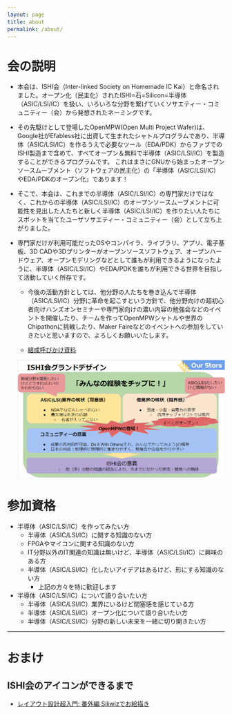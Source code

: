 ```yaml
---
layout: page
title: about
permalink: /about/
---
```


# 会の説明
* 本会は、ISHI会（Inter-linked Society on Homemade IC Kai）と命名されました。オープン化（民主化）されたISHI=石=Silicon=半導体（ASIC/LSI/IC）を扱い、いろいろな分野を繋げていくソサエティー・コミュニティー（会）から発想されたネーミングです。
* その先駆けとして登場したOpenMPW(Open Multi Project Wafer)は、Google社がEfabless社に出資して生まれたシャトルプログラムであり、半導体（ASIC/LSI/IC）を作るうえで必要なツール（EDA/PDK）からファブでのISHI製造まで含めて、すべてオープン＆無料で半導体（ASIC/LSI/IC）を製造することができるプログラムです。
これはまさにGNUから始まったオープンソースムーブメント（ソフトウェアの民主化）の「半導体（ASIC/LSI/IC）やEDA/PDKのオープン化」であります！
* そこで、本会は、これまでの半導体（ASIC/LSI/IC）の専門家だけではなく、これからの半導体（ASIC/LSI/IC）のオープンソースムーブメントに可能性を見出した人たちと新しく半導体（ASIC/LSI/IC）を作りたい人たちにスポットを当てたユーザソサエティー・コミュニティー（会）として立ち上がりました。
* 専門家だけが利用可能だったOSやコンパイラ、ライブラリ、アプリ、電子基板、3D CADや3Dプリンターがオープンソースソフトウェア、オープンハードウェア、オープンモデリングなどとして誰もが利用できるようになったように、半導体（ASIC/LSI/IC）やEDA/PDKを誰もが利用できる世界を目指して活動していく所存です。
    * 今後の活動方針としては、他分野の人たちを巻き込んで半導体（ASIC/LSI/IC）分野に革命を起こすという方針で、他分野向けの超初心者向けハンズオンセミナーや専門家向けの濃い内容の勉強会などのイベントを開催したり、チームを作ってOpenMPWシャトルや世界のChipathonに挑戦したり、Maker Faireなどのイベントへの参加をしていきたいと思いますので、よろしくお願いいたします。

     * [結成呼びかけ資料](https://docs.google.com/presentation/d/130FRFYiFgKC3VASkGGDYNaNjsFOrMhMc7CDHG81pCZQ/)

     ![ISHI会グランドデザイン](/assets/images/ishikai_granddesign_fig.png)

# 参加資格
* 半導体（ASIC/LSI/IC）を作ってみたい方
     * 半導体（ASIC/LSI/IC）に関する知識のない方
     * FPGAやマイコンに関する知識のない方
     * IT分野以外のIT関連の知識は無いけど、半導体（ASIC/LSI/IC）に興味のある方
     * 半導体（ASIC/LSI/IC）化したいアイデアはあるけど、形にする知識のない方
         * 上記の方々を特に歓迎します
* 半導体（ASIC/LSI/IC）について語り合いたい方
     * 半導体（ASIC/LSI/IC）業界にいるけど閉塞感を感じている方
     * 半導体（ASIC/LSI/IC）オープン化について語り合いたい方
     * 半導体（ASIC/LSI/IC）分野の新しい未来を一緒に切り開きたい方


***

# おまけ

## ISHI会のアイコンができるまで
* [レイアウト設計超入門: 番外編 Siliwizでお絵描き](https://note.com/akira_tsuchiya/n/n0c720b3498b4)
